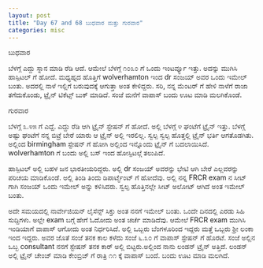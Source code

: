 ```yaml
---
layout: post
title: "Day 67 and 68 ಬುಧವಾರ ಮತ್ತು ಗುರವಾರ"
categories: misc
---
```

ಬುಧವಾರ

ಬೆಳಗ್ಗೆ ಎದ್ದು ಸ್ನಾನ ಮಾಡಿ ರೆಡಿ ಆದೆ. ಆಮೇಲೆ ಬೆಳಗ್ಗೆ ೧೦೩೦ ಗೆ ಒಂದು ಇಂಟರ್ವ್ಯೂ ಇತ್ತು. ಅದನ್ನು ಮುಗಿಸಿ ಹಾಸ್ಪಿಟಲ್ ಗೆ ಹೋದೆ. ಮಧ್ಯಹ್ನದ ಹೊತ್ತಿಗೆ wolverhamton ಇಂದ dr  ಸಂಜಯ್ ಅವರ ಒಂದು ಇಮೇಲ್ ಬಂತು. ಅದರಲ್ಲಿ ನಾಳೆ ಇಲ್ಲಿಗೆ ಬರುವುದಕ್ಕೆ ಆಗುತ್ತಾ ಅಂತ ಕೇಳಿದ್ದರು. ಸರಿ, ನನ್ನ ಮೆಂಟರ್ ಗೆ ಹೇಳಿ ನಾಳೆಗೆ ರಾಜಾ ತಗೆದುಕೊಂಡು, ಟ್ರೈನ್ ಟಿಕೆಟ್ಸ್ ಬುಕ್ ಮಾಡಿದೆ. ಸಂಜೆ ಮನೆಗೆ ವಾಪಾಸ್ ಬಂದು ಊಟ ಮಾಡಿ ಮಲಗಿಕೊಂಡೆ. 


ಗುರವಾರ

ಬೆಳಗ್ಗೆ ೩.೪೫ ಗೆ ಎದ್ದೆ. ಎದ್ದು ರೆಡಿ ಆಗಿ ಟ್ರೈನ್ ಸ್ಟೇಷನ್ ಗೆ ಹೋದೆ. ಅಲ್ಲಿ ಬೆಳಗ್ಗೆ ೪ ಘಂಟೆಗೆ ಟ್ರೈನ್ ಇತ್ತು. ಬೆಳಗ್ಗೆ ಅಷ್ಟು ಘಂಟೆಗೆ ನನ್ನ ಬಿಟ್ರೆ ಬೇರೆ ಯಾರು ಆ ಟ್ರೈನ್ ಅಲ್ಲಿ ಇರಲಿಲ್ಲ. ಸ್ವಲ್ಪ ಸ್ವಲ್ಪ ಹೊತ್ತಲ್ಲಿ ಟ್ರೈನ್ ಭರ್ತಿ ಆಗತೊಡಗಿತು. 
ಅಲ್ಲಿಂದ birmingham ಸ್ಟೇಷನ್ ಗೆ ಹೋಗಿ ಅಲ್ಲಿಂದ ಇನ್ನೊಂದು ಟ್ರೈನ್ ಗೆ ಬದಲಾಯಿಸಿದೆ. wolverhamton ಗೆ ಬಂದು ಅಲ್ಲಿ ಬಸ್ ಇಂದ ಹೋಸ್ಪಿಟಲ್ಗೆ ತಲುಪಿದೆ. 

ಹಾಸ್ಪಿಟಲ್ ಅಲ್ಲಿ ಬಹಳ ಜನ ಭಾರತೀಯರಿದ್ದರು. ಅಲ್ಲಿ dr  ಸಂಜಯ್ ಅವರನ್ನು ಭೇಟಿ ಆಗಿ ಬೇರೆ ಎಲ್ಲವರನ್ನು ಪರಿಚಯ ಮಾಡಿಕೊಂಡೆ. ಅಲ್ಲಿ ತಿಂಡಿ ತಿಂದು ಡಿಪಾರ್ಟ್ಮೆಂಟ್ ಗೆ ಹೋದೆವು. ಅಲ್ಲಿ ನನ್ನ FRCR exam ನ ಸೀಟ್ ಗಾಗಿ ಸಂಜಯ್ ಒಂದು ಇಮೇಲ್ ಅನ್ನು ಕಳಿಸಿದರು. ಸ್ವಲ್ಪ ಹೊತ್ತಿನಲ್ಲೇ ಸೀಟ್ ಅಲೋಟ್ ಆಗಿದೆ ಅಂತ ಇಮೇಲ್ ಬಂತು. 

ಅದೇ ಸಮಯದಲ್ಲಿ ನಾರ್ವೇಜಿಯನ್ ಲೈಸೆನ್ಸ್ ಸಿಕ್ತು ಅಂತ ನನಗೆ ಇಮೇಲ್ ಬಂತು. ಒಂದೇ ದಿನದಲ್ಲಿ ಎರಡು ಸಿಹಿ ಸುದ್ದಿಗಳು. ಅಲ್ಲೇ exam ಬಗ್ಗೆ ಹೇಗೆ ಓದೋದು ಅಂತ ಚರ್ಚೆ ಮಾಡಿದೆವು. ಆಮೇಲೆ FRCR exam ಮುಗಿಸಿ ಇಂಡಿಯಾಗೆ ವಾಪಾಸ್ ಆಗೋದು ಅಂತ ನಿರ್ಧರಿಸಿದೆ. 
ಅಲ್ಲಿ ಒಬ್ಬರು ಬೆಂಗಳೂರಿಂದ ಇದ್ದರು ಮತ್ತೆ ಒಬ್ಬರು ಶ್ರೀ ಲಂಕಾ ಇಂದ ಇದ್ದರು. ಅವರ ಜೊತೆ ಸಂಜೆ ತನಕ ಕಾಲ ಕಳೆದು ಸಂಜೆ ೬.೩೦ ಗೆ  ವಾಪಾಸ್ ಸ್ಟೇಷನ್ ಗೆ ಹೊರಟೆ. ಸಂಜೆ ಅಲ್ಲಿನ ಒಬ್ಬ consultant ನನಗೆ ಸ್ಟೇಷನ್ ತನಕ ಕಾರ್ ಅಲ್ಲಿ ಬಿಟ್ಟರು.ಅಲ್ಲಿಂದ ನಾನು ಲಂಡನ್ ಟ್ರೈನ್ ಅತ್ತಿದೆ. ಲಂಡನ್ ಅಲ್ಲಿ ಟ್ರೈನ್ ಚೇಂಜ್ ಮಾಡಿ ಕೇಂಬ್ರಿಜ್ ಗೆ ರಾತ್ರಿ ೧೧ ಕ್ಕೆ ವಾಪಾಸ್ ಬಂದೆ. ಬಂದು ಊಟ ಮಾಡಿ ಮಲಗಿದೆ. 
